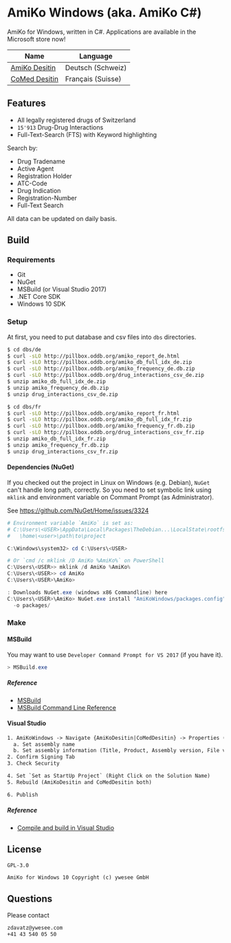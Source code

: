 # AmiKo Windows (aka. AmiKo C#)

AmiKo for Windows, written in C#.
Applications are available in the Microsoft store now!

| Name | Language |
|------|----------|
| [AmiKo Desitin] | Deutsch (Schweiz) |
| [CoMed Desitin] | Français (Suisse) |

[AmiKo Desitin]: https://www.microsoft.com/de-de/store/p/amiko-desitin/9wzdncrdffxc
[CoMed Desitin]: https://www.microsoft.com/de-de/store/p/comed-desitin/9nlldb9vxmgx


## Features

* All legally registered drugs of Switzerland
* `15'913` Drug-Drug Interactions
* Full-Text-Search (FTS) with Keyword highlighting

Search by:

* Drug Tradename
* Active Agent
* Registration Holder
* ATC-Code
* Drug Indication
* Registration-Number
* Full-Text Search

All data can be updated on daily basis.


## Build

### Requirements

* Git
* NuGet
* MSBuild (or Visual Studio 2017)
* .NET Core SDK
* Windows 10 SDK

### Setup

At first, you need to put database and csv files into `dbs` directories.

```bash
$ cd dbs/de
$ curl -sLO http://pillbox.oddb.org/amiko_report_de.html
$ curl -sLO http://pillbox.oddb.org/amiko_db_full_idx_de.zip
$ curl -sLO http://pillbox.oddb.org/amiko_frequency_de.db.zip
$ curl -sLO http://pillbox.oddb.org/drug_interactions_csv_de.zip
$ unzip amiko_db_full_idx_de.zip
$ unzip amiko_frequency_de.db.zip
$ unzip drug_interactions_csv_de.zip

$ cd dbs/fr
$ curl -sLO http://pillbox.oddb.org/amiko_report_fr.html
$ curl -sLO http://pillbox.oddb.org/amiko_db_full_idx_fr.zip
$ curl -sLO http://pillbox.oddb.org/amiko_frequency_fr.db.zip
$ curl -sLO http://pillbox.oddb.org/drug_interactions_csv_fr.zip
$ unzip amiko_db_full_idx_fr.zip
$ unzip amiko_frequency_fr.db.zip
$ unzip drug_interactions_csv_fr.zip
```

#### Dependencies (NuGet)

If you checked out the project in Linux on Windows (e.g. Debian),
`NuGet` can't handle long path, correctly. So you need to set symbolic link
using `mklink` and environment variable on Commant Prompt (as Administrator).

See https://github.com/NuGet/Home/issues/3324

```powershell
# Environment variable `AmiKo` is set as:
# C:\Users\<USER>\AppData\Local\Packages\TheDebian...\LocalState\rootfs
#   \home\<user>\path\to\project

C:\Windows\system32> cd C:\Users\<USER>

# Or `cmd /c mklink /D AmiKo %AmiKo%` on PowerShell
C:\Users\<USER>> mklink /d AmiKo %AmiKo%
C:\Users\<USER>> cd AmiKo
C:\Users\<USER>\AmiKo>

: Downloads NuGet.exe (windows x86 Commandline) here
C:\Users\<USER>\AmiKo> NuGet.exe install "AmiKoWindows/packages.config" \
  -o packages/
```

### Make

#### MSBuild

You may want to use `Developer Command Prompt for VS 2017` (if you have it).

```powershell
> MSBuild.exe
```

##### Reference

* [MSBuild](https://docs.microsoft.com/en-us/visualstudio/msbuild/msbuild)
* [MSBuild Command Line Reference](https://docs.microsoft.com/en-us/visualstudio/msbuild/msbuild-command-line-reference)


#### Visual Studio

```txt
1. AmiKoWindows -> Navigate {AmiKoDesitin|CoMedDesitin} -> Properties (Right Click)
  a. Set assembly name
  b. Set assembly information (Title, Product, Assembly version, File version)
2. Confirm Signing Tab
3. Check Security

4. Set `Set as StartUp Project` (Right Click on the Solution Name)
5. Rebuild (AmiKoDesitin and CoMedDesitin both)

6. Publish
```

##### Reference

* [Compile and build in Visual Studio](https://docs.microsoft.com/en-us/visualstudio/ide/compiling-and-building-in-visual-studio)


## License

`GPL-3.0`

```txt
AmiKo for Windows 10 Copyright (c) ywesee GmbH
```


## Questions

Please contact

```txt
zdavatz@ywesee.com
+41 43 540 05 50
```
